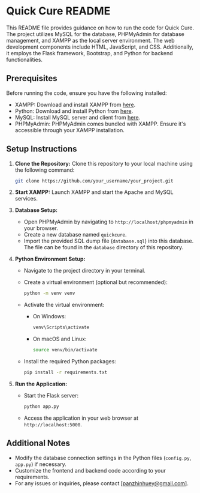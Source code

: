 # Quick Cure README

This README file provides guidance on how to run the code for Quick Cure. The project utilizes MySQL for the database, PHPMyAdmin for database management, and XAMPP as the local server environment. The web development components include HTML, JavaScript, and CSS. Additionally, it employs the Flask framework, Bootstrap, and Python for backend functionalities.

## Prerequisites

Before running the code, ensure you have the following installed:

- XAMPP: Download and install XAMPP from [here](https://www.apachefriends.org/index.html).
- Python: Download and install Python from [here](https://www.python.org/downloads/).
- MySQL: Install MySQL server and client from [here](https://dev.mysql.com/downloads/).
- PHPMyAdmin: PHPMyAdmin comes bundled with XAMPP. Ensure it's accessible through your XAMPP installation.

## Setup Instructions

1. **Clone the Repository:**
   Clone this repository to your local machine using the following command:

   ```bash
   git clone https://github.com/your_username/your_project.git
   ```

2. **Start XAMPP:**
   Launch XAMPP and start the Apache and MySQL services.

3. **Database Setup:**
   - Open PHPMyAdmin by navigating to `http://localhost/phpmyadmin` in your browser.
   - Create a new database named `quickcure`.
   - Import the provided SQL dump file (`database.sql`) into this database. The file can be found in the `database` directory of this repository.

4. **Python Environment Setup:**
   - Navigate to the project directory in your terminal.
   - Create a virtual environment (optional but recommended):

     ```bash
     python -m venv venv
     ```

   - Activate the virtual environment:

     - On Windows:

       ```bash
       venv\Scripts\activate
       ```

     - On macOS and Linux:

       ```bash
       source venv/bin/activate
       ```

   - Install the required Python packages:

     ```bash
     pip install -r requirements.txt
     ```

5. **Run the Application:**
   - Start the Flask server:

     ```bash
     python app.py
     ```

   - Access the application in your web browser at `http://localhost:5000`.

## Additional Notes

- Modify the database connection settings in the Python files (`config.py`, `app.py`) if necessary.
- Customize the frontend and backend code according to your requirements.
- For any issues or inquiries, please contact [panzhinhuey@gmail.com].